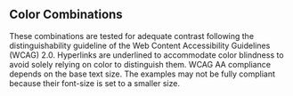 ## Color Combinations

These combinations are tested for adequate contrast following the distinguishability guideline of the Web Content Accessibility Guidelines (WCAG) 2.0. Hyperlinks are underlined to accommodate color blindness to avoid solely relying on color to distinguish them. WCAG AA compliance depends on the base text size. The examples may not be fully compliant because their font-size is set to a smaller size.